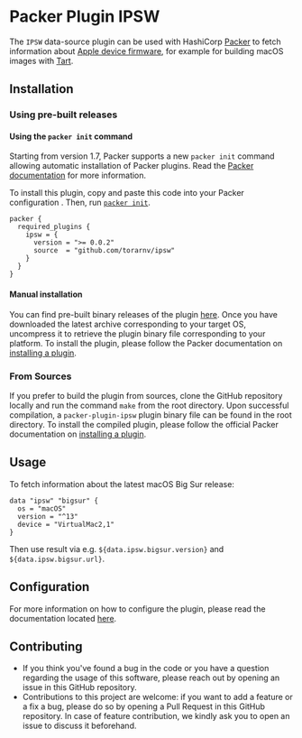 # Packer Plugin IPSW

The `IPSW` data-source plugin can be used with HashiCorp [Packer](https://www.packer.io)
to fetch information about [Apple device firmware](https://en.wikipedia.org/wiki/IPSW),
for example for building macOS images with [Tart](https://github.com/cirruslabs/packer-plugin-tart).

## Installation

### Using pre-built releases

#### Using the `packer init` command

Starting from version 1.7, Packer supports a new `packer init` command allowing
automatic installation of Packer plugins. Read the
[Packer documentation](https://www.packer.io/docs/commands/init) for more information.

To install this plugin, copy and paste this code into your Packer configuration .
Then, run [`packer init`](https://www.packer.io/docs/commands/init).

```hcl
packer {
  required_plugins {
    ipsw = {
      version = ">= 0.0.2"
      source  = "github.com/torarnv/ipsw"
    }
  }
}
```


#### Manual installation

You can find pre-built binary releases of the plugin [here](https://github.com/torarnv/packer-plugin-ipsw/releases).
Once you have downloaded the latest archive corresponding to your target OS,
uncompress it to retrieve the plugin binary file corresponding to your platform.
To install the plugin, please follow the Packer documentation on
[installing a plugin](https://www.packer.io/docs/extending/plugins/#installing-plugins).


### From Sources

If you prefer to build the plugin from sources, clone the GitHub repository
locally and run the command `make` from the root
directory. Upon successful compilation, a `packer-plugin-ipsw` plugin
binary file can be found in the root directory.
To install the compiled plugin, please follow the official Packer documentation
on [installing a plugin](https://www.packer.io/docs/extending/plugins/#installing-plugins).


## Usage

To fetch information about the latest macOS Big Sur release:

```hcl
data "ipsw" "bigsur" {
  os = "macOS"
  version = "^13"
  device = "VirtualMac2,1"
}
```

Then use result via e.g. `${data.ipsw.bigsur.version}` and `${data.ipsw.bigsur.url}`.

## Configuration

For more information on how to configure the plugin, please read the
documentation located [here](https://developer.hashicorp.com/packer/plugins/datasources/ipsw).

## Contributing

* If you think you've found a bug in the code or you have a question regarding
  the usage of this software, please reach out by opening an issue in
  this GitHub repository.
* Contributions to this project are welcome: if you want to add a feature or a
  fix a bug, please do so by opening a Pull Request in this GitHub repository.
  In case of feature contribution, we kindly ask you to open an issue to
  discuss it beforehand.
